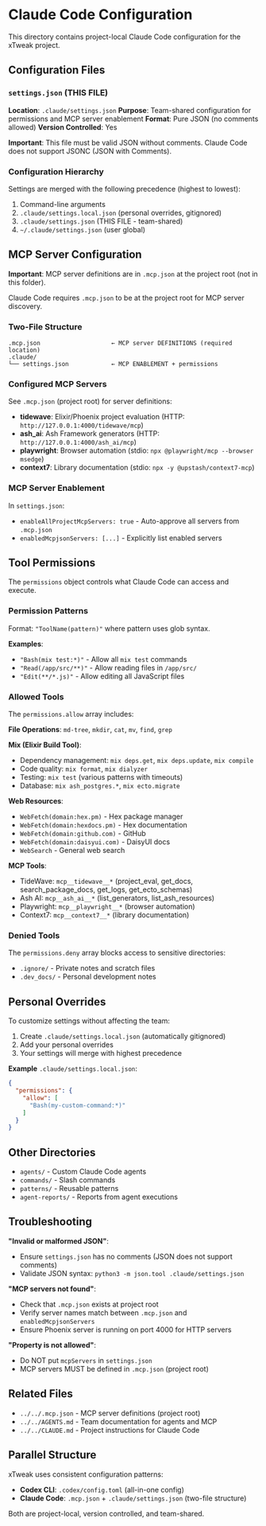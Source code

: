 # Claude Code Configuration

This directory contains project-local Claude Code configuration for the xTweak project.

## Configuration Files

### `settings.json` (THIS FILE)
**Location**: `.claude/settings.json`
**Purpose**: Team-shared configuration for permissions and MCP server enablement
**Format**: Pure JSON (no comments allowed)
**Version Controlled**: Yes

**Important**: This file must be valid JSON without comments. Claude Code does not support JSONC (JSON with Comments).

### Configuration Hierarchy

Settings are merged with the following precedence (highest to lowest):
1. Command-line arguments
2. `.claude/settings.local.json` (personal overrides, gitignored)
3. `.claude/settings.json` (THIS FILE - team-shared)
4. `~/.claude/settings.json` (user global)

## MCP Server Configuration

**Important**: MCP server definitions are in `.mcp.json` at the project root (not in this folder).

Claude Code requires `.mcp.json` to be at the project root for MCP server discovery.

### Two-File Structure

```
.mcp.json                    ← MCP server DEFINITIONS (required location)
.claude/
└── settings.json            ← MCP ENABLEMENT + permissions
```

### Configured MCP Servers

See `.mcp.json` (project root) for server definitions:

- **tidewave**: Elixir/Phoenix project evaluation (HTTP: `http://127.0.0.1:4000/tidewave/mcp`)
- **ash_ai**: Ash Framework generators (HTTP: `http://127.0.0.1:4000/ash_ai/mcp`)
- **playwright**: Browser automation (stdio: `npx @playwright/mcp --browser msedge`)
- **context7**: Library documentation (stdio: `npx -y @upstash/context7-mcp`)

### MCP Server Enablement

In `settings.json`:
- `enableAllProjectMcpServers: true` - Auto-approve all servers from `.mcp.json`
- `enabledMcpjsonServers: [...]` - Explicitly list enabled servers

## Tool Permissions

The `permissions` object controls what Claude Code can access and execute.

### Permission Patterns

Format: `"ToolName(pattern)"` where pattern uses glob syntax.

**Examples**:
- `"Bash(mix test:*)"` - Allow all `mix test` commands
- `"Read(/app/src/**)"` - Allow reading files in `/app/src/`
- `"Edit(**/*.js)"` - Allow editing all JavaScript files

### Allowed Tools

The `permissions.allow` array includes:

**File Operations**: `md-tree`, `mkdir`, `cat`, `mv`, `find`, `grep`

**Mix (Elixir Build Tool)**:
- Dependency management: `mix deps.get`, `mix deps.update`, `mix compile`
- Code quality: `mix format`, `mix dialyzer`
- Testing: `mix test` (various patterns with timeouts)
- Database: `mix ash_postgres.*`, `mix ecto.migrate`

**Web Resources**:
- `WebFetch(domain:hex.pm)` - Hex package manager
- `WebFetch(domain:hexdocs.pm)` - Hex documentation
- `WebFetch(domain:github.com)` - GitHub
- `WebFetch(domain:daisyui.com)` - DaisyUI docs
- `WebSearch` - General web search

**MCP Tools**:
- TideWave: `mcp__tidewave__*` (project_eval, get_docs, search_package_docs, get_logs, get_ecto_schemas)
- Ash AI: `mcp__ash_ai__*` (list_generators, list_ash_resources)
- Playwright: `mcp__playwright__*` (browser automation)
- Context7: `mcp__context7__*` (library documentation)

### Denied Tools

The `permissions.deny` array blocks access to sensitive directories:

- `.ignore/` - Private notes and scratch files
- `.dev_docs/` - Personal development notes

## Personal Overrides

To customize settings without affecting the team:

1. Create `.claude/settings.local.json` (automatically gitignored)
2. Add your personal overrides
3. Your settings will merge with highest precedence

**Example** `.claude/settings.local.json`:
```json
{
  "permissions": {
    "allow": [
      "Bash(my-custom-command:*)"
    ]
  }
}
```

## Other Directories

- `agents/` - Custom Claude Code agents
- `commands/` - Slash commands
- `patterns/` - Reusable patterns
- `agent-reports/` - Reports from agent executions

## Troubleshooting

**"Invalid or malformed JSON"**:
- Ensure `settings.json` has no comments (JSON does not support comments)
- Validate JSON syntax: `python3 -m json.tool .claude/settings.json`

**"MCP servers not found"**:
- Check that `.mcp.json` exists at project root
- Verify server names match between `.mcp.json` and `enabledMcpjsonServers`
- Ensure Phoenix server is running on port 4000 for HTTP servers

**"Property is not allowed"**:
- Do NOT put `mcpServers` in `settings.json`
- MCP servers MUST be defined in `.mcp.json` (project root)

## Related Files

- `../../.mcp.json` - MCP server definitions (project root)
- `../../AGENTS.md` - Team documentation for agents and MCP
- `../../CLAUDE.md` - Project instructions for Claude Code

## Parallel Structure

xTweak uses consistent configuration patterns:

- **Codex CLI**: `.codex/config.toml` (all-in-one config)
- **Claude Code**: `.mcp.json` + `.claude/settings.json` (two-file structure)

Both are project-local, version controlled, and team-shared.
